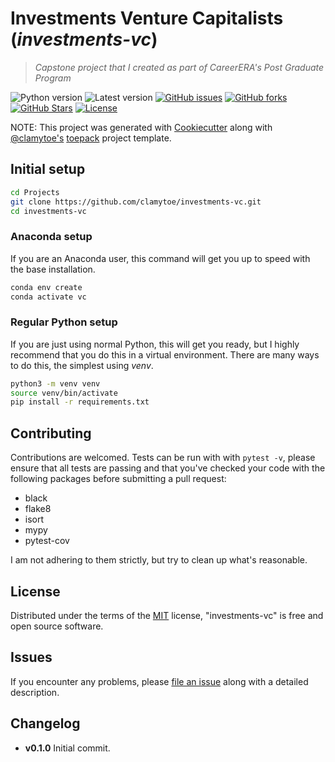 # Investments Venture Capitalists (*investments-vc*)

> *Capstone project that I created as part of CareerERA's Post Graduate Program*

![Python version][python-version]
![Latest version][latest-version]
[![GitHub issues][issues-image]][issues-url]
[![GitHub forks][fork-image]][fork-url]
[![GitHub Stars][stars-image]][stars-url]
[![License][license-image]][license-url]

NOTE: This project was generated with [Cookiecutter](https://github.com/audreyr/cookiecutter) along with [@clamytoe's](https://github.com/clamytoe) [toepack](https://github.com/clamytoe/toepack) project template.

## Initial setup

```zsh
cd Projects
git clone https://github.com/clamytoe/investments-vc.git
cd investments-vc
```

### Anaconda setup

If you are an Anaconda user, this command will get you up to speed with the base installation.

```zsh
conda env create
conda activate vc
```

### Regular Python setup

If you are just using normal Python, this will get you ready, but I highly recommend that you do this in a virtual environment.
There are many ways to do this, the simplest using *venv*.

```zsh
python3 -m venv venv
source venv/bin/activate
pip install -r requirements.txt
```

## Contributing

Contributions are welcomed.
Tests can be run with with `pytest -v`, please ensure that all tests are passing and that you've checked your code with the following packages before submitting a pull request:

* black
* flake8
* isort
* mypy
* pytest-cov

I am not adhering to them strictly, but try to clean up what's reasonable.

## License

Distributed under the terms of the [MIT](https://opensource.org/licenses/MIT) license, "investments-vc" is free and open source software.

## Issues

If you encounter any problems, please [file an issue](https://github.com/clamytoe/toepack/issues) along with a detailed description.

## Changelog

* **v0.1.0** Initial commit.

[python-version]:https://img.shields.io/badge/python-3.9.15-brightgreen.svg
[latest-version]:https://img.shields.io/badge/version-0.1.0-blue.svg
[issues-image]:https://img.shields.io/github/issues/clamytoe/investments-vc.svg
[issues-url]:https://github.com/clamytoe/investments-vc/issues
[fork-image]:https://img.shields.io/github/forks/clamytoe/investments-vc.svg
[fork-url]:https://github.com/clamytoe/investments-vc/network
[stars-image]:https://img.shields.io/github/stars/clamytoe/investments-vc.svg
[stars-url]:https://github.com/clamytoe/investments-vc/stargazers
[license-image]:https://img.shields.io/github/license/clamytoe/investments-vc.svg
[license-url]:https://github.com/clamytoe/investments-vc/blob/master/LICENSE
